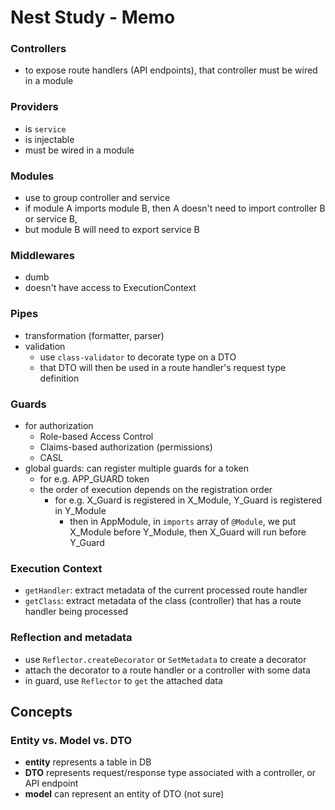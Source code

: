 # Nest Study - Memo

### Controllers
- to expose route handlers (API endpoints), that controller must be wired in a module

### Providers
- is `service`
- is injectable
- must be wired in a module

### Modules
- use to group controller and service
- if module A imports module B, then A doesn't need to import controller B or service B, 
- but module B will need to export service B

### Middlewares
- dumb
- doesn't have access to ExecutionContext

### Pipes
- transformation (formatter, parser)
- validation
    - use `class-validator` to decorate type on a DTO 
    - that DTO will then be used in a route handler's request type definition

### Guards
- for authorization
  - Role-based Access Control
  - Claims-based authorization (permissions)
  - CASL
- global guards: can register multiple guards for a token
  - for e.g. APP_GUARD token
  - the order of execution depends on the registration order
    - for e.g. X_Guard is registered in X_Module, Y_Guard is registered in Y_Module
      - then in AppModule, in `imports` array of `@Module`, we put X_Module before Y_Module, then X_Guard will run before Y_Guard

### Execution Context
- `getHandler`: extract metadata of the current processed route handler
- `getClass`: extract metadata of the class (controller) that has a route handler being processed

### Reflection and metadata
- use `Reflector.createDecorator` or `SetMetadata` to create a decorator
- attach the decorator to a route handler or a controller with some data
- in guard, use `Reflector` to `get` the attached data


## Concepts

### Entity vs. Model vs. DTO
- **entity** represents a table in DB
- **DTO** represents request/response type associated with a controller, or API endpoint
- **model** can represent an entity of DTO (not sure)


